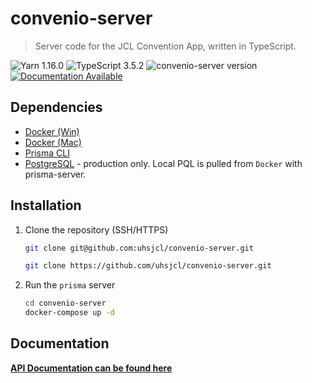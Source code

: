 # convenio-server

> Server code for the JCL Convention App, written in TypeScript.

![Yarn 1.16.0](https://img.shields.io/badge/yarn-1.16.0-blue.svg?style=flat-square&logo=yarn)
![TypeScript 3.5.2](https://img.shields.io/badge/TypeScript-%5E3.5.2-blue.svg?style=flat-square&logo=typescript)
![convenio-server version](https://img.shields.io/github/package-json/v/uhsjcl/convenio-server/master.svg?style=flat-square)
[![Documentation Available](https://img.shields.io/badge/documentation-0.1.0-green.svg?style=flat-square)](https://docs.uhsjcl.com/convenio-server)

## Dependencies

* [Docker (Win)](https://docs.docker.com/docker-for-windows/install/)
* [Docker (Mac)](https://docs.docker.com/docker-for-mac/install/)
* [Prisma CLI](https://www.prisma.io/docs/prisma-cli-and-configuration/using-the-prisma-cli-alx4/#installation)
* [PostgreSQL]() - production only. Local PQL is pulled from `Docker` with prisma-server.

## Installation

1. Clone the repository (SSH/HTTPS)

    ```bash
    git clone git@github.com:uhsjcl/convenio-server.git
    ```

    ```bash
    git clone https://github.com/uhsjcl/convenio-server.git
    ```

2. Run the `prisma` server

   ```bash
   cd convenio-server
   docker-compose up -d
   ```

## Documentation

**[API Documentation can be found here](/src/api/README.md)**
